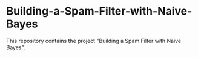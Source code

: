 # Building-a-Spam-Filter-with-Naive-Bayes
This repository contains the project "Building a Spam Filter with Naive Bayes". 
